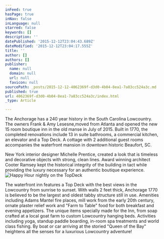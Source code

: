```yaml
---
inFeed: true
hasPage: true
inNav: false
inLanguage: null
starred: false
keywords: []
description: ''
datePublished: '2015-12-12T23:04:43.689Z'
dateModified: '2015-12-12T23:04:17.555Z'
title: ''
author: []
authors: []
publisher:
  name: null
  domain: null
  url: null
  favicon: null
sourcePath: _posts/2015-12-12-4062369f-d3d0-4b04-8ea1-7a83cc524a3c.md
published: true
url: 4062369f-d3d0-4b04-8ea1-7a83cc524a3c/index.html
_type: Article

---
```

The Anchorage has a 240 year history in the South Carolina Lowcountry. The owners Frank & Amy Lesesne,moved from Atlanta and opened the new 15 room boutique inn in the old manse in July of 2015\. Built in 1770, the completed renovations include 13 in suite bathrooms, a commercial kitchen, an elevator and a Top Deck. A cottage with 2 additional guest rooms accompanies the waterfront mansion in downtown historic Beaufort, SC.

New York interior designer Michelle Prentice, created a look that is timeless and decorative objects with strong, clean lines. Award winning architect Cooter Ramsey kept the historical integrity of the building in tact while providing the luxury necessary for an authentic boutique experience.
![Happy Hour nightly on the TopDeck](https://the-grid-user-content.s3-us-west-2.amazonaws.com/1d4fd632-395f-40c1-b58c-ebdb7f68570a.jpg)

The waterfront inn features a Top Deck with the best views in the Lowcountry from sunrise to sunset. With walls 2 feet thick, Anchorage 1770 is believed to be the largest and oldest tabby structure still in use. Amenities including Adams Mantel fire places, mill work from the early 20th century, ornate plaster relief work and "Farm to Table" food for both breakfast and evening appetizers. The unique items specially made for the Inn, from soap crafted at a local goat farm to custom Lowcountry hanging beds. Activities including yoga, standup paddle boarding, in-room spa treatments and world class fishing. By boat or car arriving at the storied "Queen of the Bay" heightens all the senses for a luxurious Lowcountry adventure!